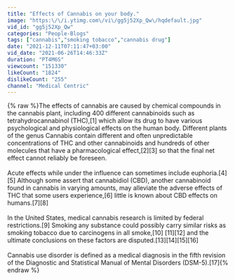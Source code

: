 ```yaml
---
title: "Effects of Cannabis on your body."
image: "https:\/\/i.ytimg.com\/vi\/gg5j52Xp_Qw\/hqdefault.jpg"
vid_id: "gg5j52Xp_Qw"
categories: "People-Blogs"
tags: ["cannabis","smoking tobacco","cannabis drug"]
date: "2021-12-11T07:11:47+03:00"
vid_date: "2021-06-26T14:46:33Z"
duration: "PT4M6S"
viewcount: "151330"
likeCount: "1824"
dislikeCount: "255"
channel: "Medical Centric"
---
```

{% raw %}The effects of cannabis are caused by chemical compounds in the cannabis plant, including 400 different cannabinoids such as tetrahydrocannabinol (THC),[1] which allow its drug to have various psychological and physiological effects on the human body. Different plants of the genus Cannabis contain different and often unpredictable concentrations of THC and other cannabinoids and hundreds of other molecules that have a pharmacological effect,[2][3] so that the final net effect cannot reliably be foreseen.<br /><br />Acute effects while under the influence can sometimes include euphoria.[4][5] Although some assert that cannabidiol (CBD), another cannabinoid found in cannabis in varying amounts, may alleviate the adverse effects of THC that some users experience,[6] little is known about CBD effects on humans.[7][8]<br /><br />In the United States, medical cannabis research is limited by federal restrictions.[9] Smoking any substance could possibly carry similar risks as smoking tobacco due to carcinogens in all smoke,[10] [11][12] and the ultimate conclusions on these factors are disputed.[13][14][15][16]<br /><br />Cannabis use disorder is defined as a medical diagnosis in the fifth revision of the Diagnostic and Statistical Manual of Mental Disorders (DSM-5).[17]{% endraw %}
